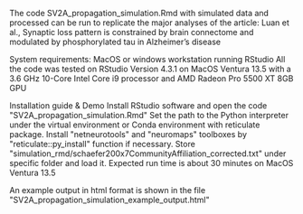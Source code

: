 The code SV2A_propagation_simulation.Rmd with simulated data and processed can be run to replicate the major analyses of the article:
Luan et al., Synaptic loss pattern is constrained by brain connectome and modulated by phosphorylated tau in Alzheimer’s disease

System requirements:
MacOS or windows workstation running RStudio
All the code was tested on RStudio Version 4.3.1 on MacOS Ventura 13.5 with a 3.6 GHz 10-Core Intel Core i9 processor and AMD Radeon Pro 5500 XT 8GB GPU

Installation guide & Demo
Install RStudio software and open the code "SV2A_propagation_simulation.Rmd"
Set the path to the Python interpreter under the virtual environment or Conda environment with reticulate package.
Install "netneurotools" and "neuromaps" toolboxes by "reticulate::py_install" function if necessary.
Store "simulation_rmd/schaefer200x7CommunityAffiliation_corrected.txt" under specific folder and load it.
Expected run time is about 30 minutes on MacOS Ventura 13.5

An example output in html format is shown in the file "SV2A_propagation_simulation_example_output.html"

